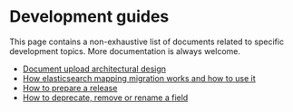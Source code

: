 # Development guides

This page contains a non-exhaustive list of documents related to specific development topics. More documentation is always welcome.

* [Document upload architectural design](./Document&#32;upload.md)
* [How elasticsearch mapping migration works and how to use it](./Elasticsearch&#32;migrations.md)
* [How to prepare a release](./How&#32;to&#32;prepare&#32;a&#32;release.md)
* [How to deprecate, remove or rename a field](./How&#32;to&#32;deprecate&#32;a&#32;field.md)
